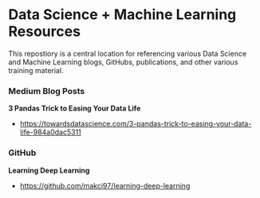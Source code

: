 # Data Science + Machine Learning Resources 

This repostiory is a central location for referencing various Data Science and Machine Learning blogs, GitHubs, publications, and other various training material. 


### Medium Blog Posts

**3 Pandas Trick to Easing Your Data Life** 
  - https://towardsdatascience.com/3-pandas-trick-to-easing-your-data-life-984a0dac5311


### GitHub

**Learning Deep Learning** 
  - https://github.com/makci97/learning-deep-learning
